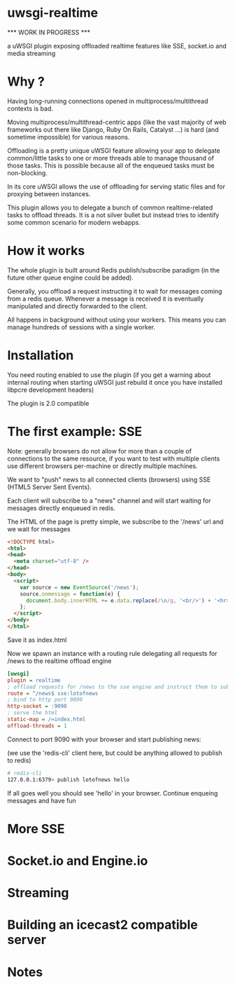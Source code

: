 uwsgi-realtime
==============

*** WORK IN PROGRESS ***

a uWSGI plugin exposing offloaded realtime features like SSE, socket.io and media streaming

Why ?
=====

Having long-running connections opened in multiprocess/multithread contexts is bad.

Moving multiprocess/multithread-centric apps (like the vast majority of web frameworks out there like Django, Ruby On Rails, Catalyst ...) is hard (and sometime impossible) for various reasons.

Offloading is a pretty unique uWSGI feature allowing your app to delegate common/little tasks to one or more threads able to manage thousand of those tasks. This is possible because all of the enqueued tasks must be non-blocking.

In its core uWSGI allows the use of offloading for serving static files and for proxying between instances.

This plugin allows you to delegate a bunch of common realtime-related tasks to offload threads. It is a not silver bullet but instead tries to identify some common scenario for modern webapps.

How it works
============

The whole plugin is built around Redis publish/subscribe paradigm (in the future other queue engine could be added).

Generally, you offload a request instructing it to wait for messages coming from a redis queue. Whenever a message is received it is eventually manipulated and directly forwarded to the client.

All happens in background without using your workers. This means you can manage hundreds of sessions with a single worker.

Installation
============

You need routing enabled to use the plugin (if you get a warning about internal routing when starting uWSGI just rebuild it once you have installed libpcre development headers)

The plugin is 2.0 compatible

The first example: SSE
======================

Note: generally browsers do not allow for more than a couple of connections to the same resource, if you want to test with multiple clients use different browsers per-machine or directly multiple machines.

We want to "push" news to all connected clients (browsers) using SSE (HTML5 Server Sent Events).

Each client will subscribe to a "news" channel and will start waiting for messages directly enqueued in redis.

The HTML of the page is pretty simple, we subscribe to the '/news' url and we wait for messages

```html
<!DOCTYPE html>
<html>
<head>
  <meta charset="utf-8" />
</head>
<body>
  <script>
    var source = new EventSource('/news');
    source.onmessage = function(e) {
      document.body.innerHTML += e.data.replace(/\n/g, '<br/>') + '<hr>';
    };
  </script>
</body>
</html>
```

Save it as index.html

Now we spawn an instance with a routing rule delegating all requests for /news to the realtime offload engine

```ini
[uwsgi]
plugin = realtime
; offload requests for /news to the sse engine and instruct them to subscribe to the 'lotofnews' redis channel
route = ^/news$ sse:lotofnews
; bind to http port 9090
http-socket = :9090
; serve the html
static-map = /=index.html
offload-threads = 1
```

Connect to port 9090 with your browser and start publishing news:

(we use the 'redis-cli' client here, but could be anything allowed to publish to redis)

```sh
# redis-cli 
127.0.0.1:6379> publish lotofnews hello
```

If all goes well you should see 'hello' in your browser. Continue enqueing messages and have fun

More SSE
========

Socket.io and Engine.io
=======================

Streaming
=========

Building an icecast2 compatible server
======================================

Notes
=====

